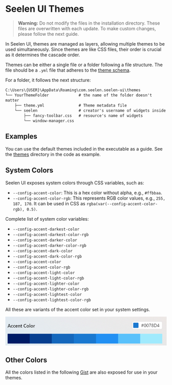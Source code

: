 # Seelen UI Themes

> **Warning:** Do not modify the files in the installation directory. These files are overwritten with each update. To make custom changes, please follow the next guide.

In Seelen UI, themes are managed as layers, allowing multiple themes to be used simultaneously. Since themes are like CSS files, their order is crucial as it determines the cascade order.

Themes can be either a single file or a folder following a file structure. The file should be a `.yml` file that adheres to the [theme schema](https://github.com/Seelen-Inc/slu-lib/blob/master/gen/schemas/theme.schema.json).

For a folder, it follows the next structure:

```
C:\Users\{USER}\AppData\Roaming\com.seelen.seelen-ui\themes
└── YourThemeFolder             # the name of the folder doesn't matter
    ├── theme.yml               # Theme metadata file
    └── seelen                  # creator's username of widgets inside
        ├── fancy-toolbar.css   # resource's name of widgets
        └── window-manager.css
```

## Examples
You can use the default themes included in the executable as a guide. See the [themes](../static/themes/) directory in the code as example.

## System Colors

Seelen UI exposes system colors through CSS variables, such as:

* `--config-accent-color`: This is a hex color without alpha, e.g., `#ffbbaa`.
* `--config-accent-color-rgb`: This represents RGB color values, e.g., `255, 187, 170`. It can be used in CSS as `rgba(var(--config-accent-color-rgb), 0.5)`.

Complete list of system color variables:

* `--config-accent-darkest-color`
* `--config-accent-darkest-color-rgb`
* `--config-accent-darker-color`
* `--config-accent-darker-color-rgb`
* `--config-accent-dark-color`
* `--config-accent-dark-color-rgb`
* `--config-accent-color`
* `--config-accent-color-rgb`
* `--config-accent-light-color`
* `--config-accent-light-color-rgb`
* `--config-accent-lighter-color`
* `--config-accent-lighter-color-rgb`
* `--config-accent-lightest-color`
* `--config-accent-lightest-color-rgb`

All these are variants of the accent color set in your system settings.

![alt text](images/colors.png)

## Other Colors

All the colors listed in the following [Gist](https://gist.github.com/eythaann/cd9a3cda0206ce23a17f5ea00ec2ba06) are also exposed for use in your themes.
